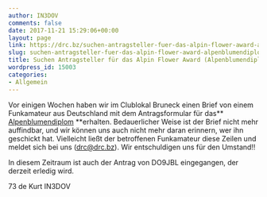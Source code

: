 ```yaml
---
author: IN3DOV
comments: false
date: 2017-11-21 15:29:06+00:00
layout: page
link: https://drc.bz/suchen-antragsteller-fuer-das-alpin-flower-award-alpenblumendiplom/
slug: suchen-antragsteller-fuer-das-alpin-flower-award-alpenblumendiplom
title: Suchen Antragsteller für das Alpin Flower Award (Alpenblumendiplom)
wordpress_id: 15003
categories:
- Allgemein
---
```


Vor einigen Wochen haben wir im Clublokal Bruneck einen Brief von einem Funkamateur aus Deutschland mit dem Antragsformular für das**[ Alpenblumendiplom](https://drc.bz/interessante-links/alpin-flower-award/) **erhalten. Bedauerlicher Weise ist der Brief nicht mehr auffindbar, und wir können uns auch nicht mehr daran erinnern, wer ihn geschickt hat. Vielleicht ließt der betroffenen Funkamateur diese Zeilen und meldet sich bei uns (drc@drc.bz). Wir entschuldigen uns für den Umstand!!

In diesem Zeitraum ist auch der Antrag von DO9JBL eingegangen, der derzeit erledig wird.

73 de Kurt IN3DOV

